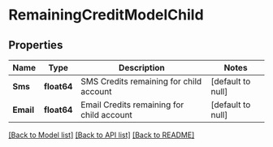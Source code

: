 # RemainingCreditModelChild

## Properties
Name | Type | Description | Notes
------------ | ------------- | ------------- | -------------
**Sms** | **float64** | SMS Credits remaining for child account | [default to null]
**Email** | **float64** | Email Credits remaining for child account | [default to null]

[[Back to Model list]](../README.md#documentation-for-models) [[Back to API list]](../README.md#documentation-for-api-endpoints) [[Back to README]](../README.md)


